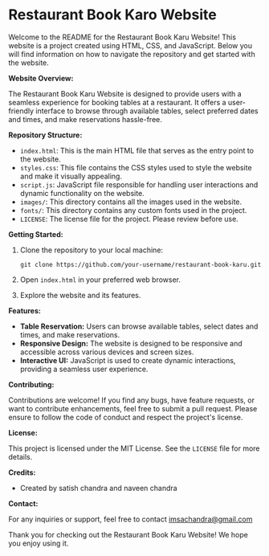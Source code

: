 # Restaurant Book Karo Website

Welcome to the README for the Restaurant Book Karu Website! This website is a project created using HTML, CSS, and JavaScript. Below you will find information on how to navigate the repository and get started with the website.

**Website Overview:**

The Restaurant Book Karu Website is designed to provide users with a seamless experience for booking tables at a restaurant. It offers a user-friendly interface to browse through available tables, select preferred dates and times, and make reservations hassle-free.

**Repository Structure:**

- `index.html`: This is the main HTML file that serves as the entry point to the website.
- `styles.css`: This file contains the CSS styles used to style the website and make it visually appealing.
- `script.js`: JavaScript file responsible for handling user interactions and dynamic functionality on the website.
- `images/`: This directory contains all the images used in the website.
- `fonts/`: This directory contains any custom fonts used in the project.
- `LICENSE`: The license file for the project. Please review before use.

**Getting Started:**

1. Clone the repository to your local machine:

   ```
   git clone https://github.com/your-username/restaurant-book-karu.git
   ```

2. Open `index.html` in your preferred web browser.

3. Explore the website and its features.

**Features:**

- **Table Reservation:** Users can browse available tables, select dates and times, and make reservations.
- **Responsive Design:** The website is designed to be responsive and accessible across various devices and screen sizes.
- **Interactive UI:** JavaScript is used to create dynamic interactions, providing a seamless user experience.

**Contributing:**

Contributions are welcome! If you find any bugs, have feature requests, or want to contribute enhancements, feel free to submit a pull request. Please ensure to follow the code of conduct and respect the project's license.

**License:**

This project is licensed under the MIT License. See the `LICENSE` file for more details.

**Credits:**

- Created by satish chandra and naveen chandra


**Contact:**

For any inquiries or support, feel free to contact imsachandra@gmail.com

Thank you for checking out the Restaurant Book Karu Website! We hope you enjoy using it.
